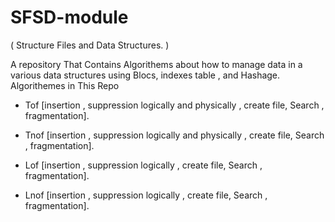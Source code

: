 # SFSD-module
( Structure Files and Data Structures. )

A repository That Contains Algorithems about how to manage data in a various data structures using Blocs, indexes table , and Hashage.
Algorithemes in This Repo
- Tof [insertion , suppression logically and physically , create file, Search , fragmentation].

- Tnof [insertion , suppression logically and physically , create file, Search , fragmentation].

- Lof [insertion , suppression logically , create file, Search , fragmentation].

- Lnof [insertion , suppression logically , create file, Search , fragmentation].
